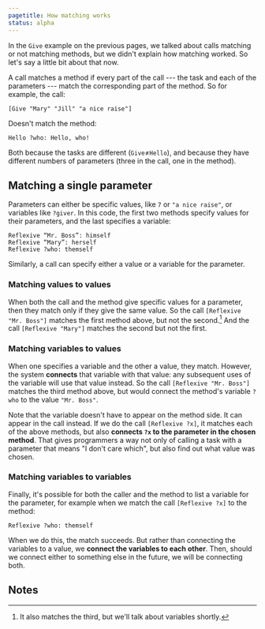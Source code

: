 ```yaml
---
pagetitle: How matching works
status: alpha
---
```

In the `Give` example on the previous pages, we talked about calls matching or not matching methods, but we didn't explain how matching worked.  So let's say a little bit about that now.

A call matches a method if every part of the call --- the task and each of the parameters --- match the corresponding part of the method.  So for example, the call:
```step
[Give "Mary" "Jill" "a nice raise"]
```
Doesn't match the method:
```step
Hello ?who: Hello, who!
```
Both because the tasks are different (`Give`≠`Hello`), and because they have different numbers of parameters (three in the call, one in the method).

## Matching a single parameter

Parameters can either be specific values, like `7` or `"a nice raise"`, or variables like `?giver`.  In this code, the first two methods specify values for their parameters, and the last specifies a variable:

```step
Reflexive “Mr. Boss”: himself
Reflexive “Mary”: herself
Reflexive ?who: themself
```

Similarly, a call can specify either a value or a variable for the parameter.

### Matching values to values

When both the call and the method give specific values for a parameter, then they match only if they give the same value.  So the call
`[Reflexive "Mr. Boss"]` matches the first method above, but not the second.[^1]  And the call `[Reflexive "Mary"]` matches the second but not the first.

### Matching variables to values

When one specifies a variable and the other a value, they match.  However, the system **connects** that variable with that value: any subsequent uses of the variable will use that value instead.  So the call `[Reflexive "Mr. Boss"]` matches the third method above, but would connect the method's variable `?who` to the value `"Mr. Boss"`.

Note that the variable doesn't have to appear on the method side.  It can appear in the call instead.  If we do the call `[Reflexive ?x]`, it matches each of the above methods, but also **connects `?x` to the parameter in the chosen method**.  That gives programmers a way not only of calling a task with a parameter that means "I don't care which", but also find out what value was chosen.

### Matching variables to variables

Finally, it's possible for both the caller and the method to list a variable for the parameter, for example when we match the call `[Reflexive ?x]` to the method:
```step
Reflexive ?who: themself
```
When we do this, the match succeeds.  But rather than connecting the variables to a value, we **connect the variables to each other**.  Then, should we connect either to something else in the future, we will be connecting both. 


## Notes

[^1]: It also matches the third, but we'll talk about variables shortly.

[^2]: It turns out not to matter what order the matching is done in, however.  You can match the first parameter first, or you can match it last; you get the same answer regardless.